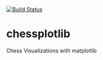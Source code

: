 [![Build Status](https://app.travis-ci.com/mkrum/chessplotlib.svg?branch=main)](https://app.travis-ci.com/mkrum/chessplotlib)
# chessplotlib

Chess Visualizations with matplotlib

